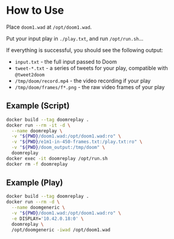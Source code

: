 # How to Use

Place `doom1.wad` at `/opt/doom1.wad`.

Put your input play in `./play.txt`, and run `/opt/run.sh`...

If everything is successful, you should see the following output:

- `input.txt` - the full input passed to Doom
- `tweet-*.txt` - a series of tweets for your play, compatible with `@tweet2doom`
- `/tmp/doom/record.mp4` - the video recording if your play
- `/tmp/doom/frames/f*.png` - the raw video frames of your play

## Example (Script)

```bash
docker build --tag doomreplay .
docker run --rm -it -d \
  --name doomreplay \
  -v "${PWD}/doom1.wad:/opt/doom1.wad:ro" \
  -v "${PWD}/e1m1-in-450-frames.txt:/play.txt:ro" \
  -v "${PWD}/doom_output:/tmp/doom" \
  doomreplay
docker exec -it doomreplay /opt/run.sh
docker rm -f doomreplay
```

## Example (Play)

```bash
docker build --tag doomreplay .
docker run --rm -d \
  --name doomgeneric \
  -v "${PWD}/doom1.wad:/opt/doom1.wad:ro" \
  -e DISPLAY='10.42.0.18:0' \
  doomreplay \
  /opt/doomgeneric -iwad /opt/doom1.wad
```
